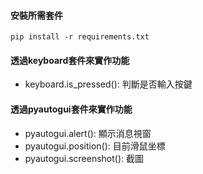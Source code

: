 #### 安裝所需套件
`pip install -r requirements.txt`

#### 透過keyboard套件來實作功能
- keyboard.is_pressed(): 判斷是否輸入按鍵

#### 透過pyautogui套件來實作功能
- pyautogui.alert(): 顯示消息視窗 
- pyautogui.position(): 目前滑鼠坐標
- pyautogui.screenshot(): 截圖
